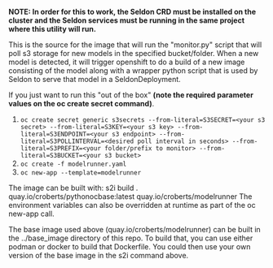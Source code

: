 **NOTE:  In order for this to work, the Seldon CRD must be installed on the cluster and the Seldon services must be running
in the same project where this utility will run.**

This is the source for the image that will run the "monitor.py" script that will poll s3 storage for new models
in the specified bucket/folder.  When a new model is detected, it will trigger openshift to do a build of a new
image consisting of the model along with a wrapper python script that is used by Seldon to serve that model
in a SeldonDeployment.

If you just want to run this "out of the box" **(note the required parameter values on the oc create secret command)**.
1.  `oc create secret generic s3secrets --from-literal=S3SECRET=<your s3 secret> --from-literal=S3KEY=<your s3 key> --from-literal=S3ENDPOINT=<your s3 endpoint> --from-literal=S3POLLINTERVAL=<desired poll interval in seconds> --from-literal=S3PREFIX=<your folder/prefix to monitor> --from-literal=S3BUCKET=<your s3 bucket>`
2.  `oc create -f modelrunner.yaml`
3.  `oc new-app --template=modelrunner`


The image can be built with:
s2i build . quay.io/croberts/pythonocbase:latest quay.io/croberts/modelrunner
The environment variables can also be overridden at runtime as part of the oc new-app call.

The base image used above (quay.io/croberts/modelrunner) can be built in the ../base_image directory of this repo.
To build that, you can use either podman or docker to build that Dockerfile.  You could then use your own version
of the base image in the s2i command above.
